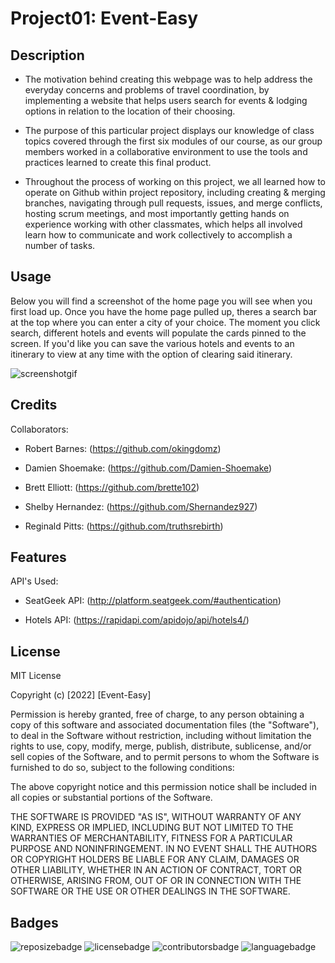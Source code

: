 # Project01: Event-Easy

## Description

- The motivation behind creating this webpage was to help address the everyday concerns and problems of travel coordination, by implementing a website that helps users search for events & lodging options in relation to the location of their choosing.

- The purpose of this particular project displays our knowledge of class topics covered through the first six modules of our course, as our group members worked in a collaborative environment to use the tools and practices learned to create this final product. 

- Throughout the process of working on this project, we all learned how to operate on Github within project repository, including creating & merging branches, navigating through pull requests, issues, and merge conflicts, hosting scrum meetings, and most importantly getting hands on experience working with other classmates, which helps all involved learn how to communicate and work collectively to accomplish a number of tasks. 


## Usage

Below you will find a screenshot of the home page you will see when you first load up. Once you have the home page pulled up, 
theres a search bar at the top where you can enter a city of your choice. The moment you click search, different hotels and 
events will populate the cards pinned to the screen. If you'd like you can save the various hotels and events to an itinerary
to view at any time with the option of clearing said itinerary.

![screenshotgif](https://media.giphy.com/media/z8AvTuCI5j6Bt26tvt/giphy.gif)


## Credits

Collaborators: 

- Robert Barnes: (https://github.com/okingdomz)

- Damien Shoemake: (https://github.com/Damien-Shoemake)

- Brett Elliott: (https://github.com/brette102)

- Shelby Hernandez: (https://github.com/Shernandez927)

- Reginald Pitts: (https://github.com/truthsrebirth)

## Features

API's Used:

- SeatGeek API: (http://platform.seatgeek.com/#authentication)

- Hotels API: (https://rapidapi.com/apidojo/api/hotels4/)


## License

MIT License

Copyright (c) [2022] [Event-Easy]

Permission is hereby granted, free of charge, to any person obtaining a copy
of this software and associated documentation files (the "Software"), to deal
in the Software without restriction, including without limitation the rights
to use, copy, modify, merge, publish, distribute, sublicense, and/or sell
copies of the Software, and to permit persons to whom the Software is
furnished to do so, subject to the following conditions:

The above copyright notice and this permission notice shall be included in all
copies or substantial portions of the Software.

THE SOFTWARE IS PROVIDED "AS IS", WITHOUT WARRANTY OF ANY KIND, EXPRESS OR
IMPLIED, INCLUDING BUT NOT LIMITED TO THE WARRANTIES OF MERCHANTABILITY,
FITNESS FOR A PARTICULAR PURPOSE AND NONINFRINGEMENT. IN NO EVENT SHALL THE
AUTHORS OR COPYRIGHT HOLDERS BE LIABLE FOR ANY CLAIM, DAMAGES OR OTHER
LIABILITY, WHETHER IN AN ACTION OF CONTRACT, TORT OR OTHERWISE, ARISING FROM,
OUT OF OR IN CONNECTION WITH THE SOFTWARE OR THE USE OR OTHER DEALINGS IN THE
SOFTWARE.

## Badges

![reposizebadge](https://img.shields.io/github/repo-size/Damien-Shoemake/Project01-SuperHardworkingInnovativeTeam?style=for-the-badge) ![licensebadge](https://img.shields.io/github/license/Damien-Shoemake/Project01-SuperHardworkingInnovativeTeam?style=for-the-badge) ![contributorsbadge](https://img.shields.io/github/contributors/Damien-Shoemake/Project01-SuperHardworkingInnovativeTeam?style=for-the-badge) ![languagebadge](https://img.shields.io/github/languages/count/Damien-Shoemake/Project01-SuperHardworkingInnovativeTeam?style=for-the-badge)


